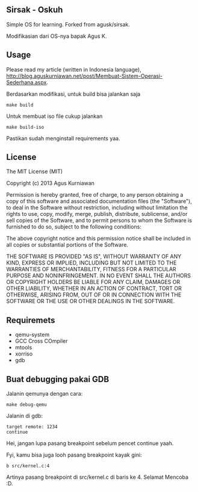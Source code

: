 ## Sirsak - Oskuh

Simple OS for learning. Forked from agusk/sirsak.

Modifikasian dari OS-nya bapak Agus K.

## Usage

Please read my article (written in Indonesia language), http://blog.aguskurniawan.net/post/Membuat-Sistem-Operasi-Sederhana.aspx.

Berdasarkan modifikasi, untuk build bisa jalankan saja

```shell
make build
```

Untuk membuat iso file cukup jalankan

```shell
make build-iso
```

Pastikan sudah menginstall requirements yaa.

## License

The MIT License (MIT)

Copyright (c) 2013 Agus Kurniawan

Permission is hereby granted, free of charge, to any person obtaining a copy of
this software and associated documentation files (the "Software"), to deal in
the Software without restriction, including without limitation the rights to
use, copy, modify, merge, publish, distribute, sublicense, and/or sell copies of
the Software, and to permit persons to whom the Software is furnished to do so,
subject to the following conditions:

The above copyright notice and this permission notice shall be included in all
copies or substantial portions of the Software.

THE SOFTWARE IS PROVIDED "AS IS", WITHOUT WARRANTY OF ANY KIND, EXPRESS OR
IMPLIED, INCLUDING BUT NOT LIMITED TO THE WARRANTIES OF MERCHANTABILITY, FITNESS
FOR A PARTICULAR PURPOSE AND NONINFRINGEMENT. IN NO EVENT SHALL THE AUTHORS OR
COPYRIGHT HOLDERS BE LIABLE FOR ANY CLAIM, DAMAGES OR OTHER LIABILITY, WHETHER
IN AN ACTION OF CONTRACT, TORT OR OTHERWISE, ARISING FROM, OUT OF OR IN
CONNECTION WITH THE SOFTWARE OR THE USE OR OTHER DEALINGS IN THE SOFTWARE.

## Requiremets

- qemu-system
- GCC Cross COmpiler
- mtools
- xorriso
- gdb

## Buat debugging pakai GDB

Jalanin qemunya dengan cara:

```shell
make debug-qemu
```

Jalanin di gdb:

```
target remote: 1234
continue
```

Hei, jangan lupa pasang breakpoint sebelum pencet continue yaah.

Fyi, kamu bisa juga looh pasang breakpoint kayak gini:

```
b src/kernel.c:4
```

Artinya pasang breakpoint di src/kernel.c di baris ke 4. Selamat Mencoba :D.
